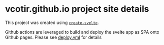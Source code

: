 # vcotir.github.io project site details

This project was created using [`create-svelte`](https://github.com/sveltejs/kit/tree/master/packages/create-svelte).

Github actions are leveraged to build and deploy the svelte app as SPA onto Github pages. Please see [deploy.yml](.github/workflows/deploy.yml) for details
